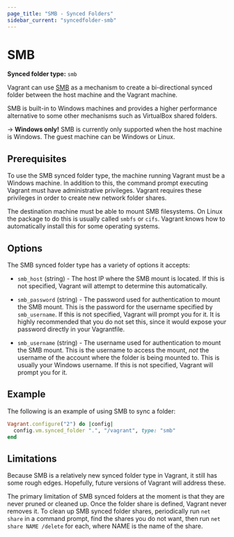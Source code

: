 ```yaml
---
page_title: "SMB - Synced Folders"
sidebar_current: "syncedfolder-smb"
---
```


# SMB

**Synced folder type:** `smb`

Vagrant can use [SMB](http://en.wikipedia.org/wiki/Server_Message_Block)
as a mechanism to create a bi-directional synced folder between the host
machine and the Vagrant machine.

SMB is built-in to Windows machines and provides a higher performance
alternative to some other mechanisms such as VirtualBox shared folders.

-> **Windows only!** SMB is currently only supported when the host machine is
Windows. The guest machine can be Windows or Linux.

## Prerequisites

To use the SMB synced folder type, the machine running Vagrant must be
a Windows machine. In addition to this, the command prompt executing Vagrant
must have administrative privileges. Vagrant requires these privileges in
order to create new network folder shares.

The destination machine must be able to mount SMB filesystems. On Linux
the package to do this is usually called `smbfs` or `cifs`. Vagrant knows
how to automatically install this for some operating systems.

## Options

The SMB synced folder type has a variety of options it accepts:

* `smb_host` (string) - The host IP where the SMB mount is located. If this
  is not specified, Vagrant will attempt to determine this automatically.

* `smb_password` (string) - The password used for authentication to mount
  the SMB mount. This is the password for the username specified by
  `smb_username`. If this is not specified, Vagrant will prompt you for it.
  It is highly recommended that you do not set this, since it would expose
  your password directly in your Vagrantfile.

* `smb_username` (string) - The username used for authentication to mount
  the SMB mount. This is the username to access the mount, _not_ the username
  of the account where the folder is being mounted to. This is usually your
  Windows username. If this is not specified, Vagrant will prompt you for
  it.

## Example

The following is an example of using SMB to sync a folder:

```ruby
Vagrant.configure("2") do |config|
  config.vm.synced_folder ".", "/vagrant", type: "smb"
end
```

## Limitations

Because SMB is a relatively new synced folder type in Vagrant, it still
has some rough edges. Hopefully, future versions of Vagrant will address
these.

The primary limitation of SMB synced folders at the moment is that they are
never pruned or cleaned up. Once the folder share is defined, Vagrant never
removes it. To clean up SMB synced folder shares, periodically run
`net share` in a command prompt, find the shares you do not want, then
run `net share NAME /delete` for each, where NAME is the name of the share.
